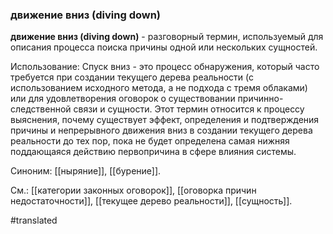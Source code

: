 ### движение вниз (diving down)

**движение вниз (diving down)** - разговорный термин, используемый для описания процесса поиска причины одной или нескольких сущностей.

Использование: Спуск вниз - это процесс обнаружения, который часто требуется при создании текущего дерева реальности (с использованием исходного метода, а не подхода с тремя облаками) или для удовлетворения оговорок о существовании причинно-следственной связи и сущности. Этот термин относится к процессу выяснения, почему существует эффект, определения и подтверждения причины и непрерывного движения вниз в создании текущего дерева реальности до тех пор, пока не будет определена самая нижняя поддающаяся действию первопричина в сфере влияния системы.

Синоним: [[ныряние]], [[бурение]].

См.: [[категории законных оговорок]], [[оговорка причин недостаточности]], [[текущее дерево реальности]], [[сущность]].

#translated
